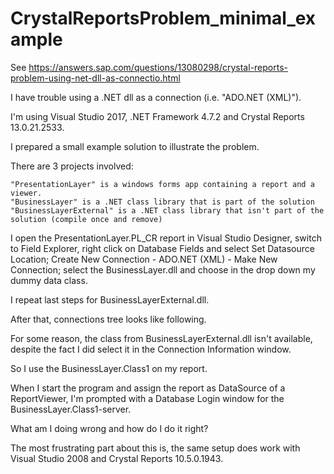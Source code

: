 # CrystalReportsProblem_minimal_example

See https://answers.sap.com/questions/13080298/crystal-reports-problem-using-net-dll-as-connectio.html

I have trouble using a .NET dll as a connection (i.e. "ADO.NET (XML)").

I'm using Visual Studio 2017, .NET Framework 4.7.2 and Crystal Reports 13.0.21.2533.

I prepared a small example solution to illustrate the problem.

There are 3 projects involved:

    "PresentationLayer" is a windows forms app containing a report and a viewer.
    "BusinessLayer" is a .NET class library that is part of the solution
    "BusinessLayerExternal" is a .NET class library that isn't part of the solution (compile once and remove)

I open the PresentationLayer.PL_CR report in Visual Studio Designer, switch to Field Explorer, right click on Database Fields and select Set Datasource Location; Create New Connection - ADO.NET (XML) - Make New Connection; select the BusinessLayer.dll and choose in the drop down my dummy data class.

I repeat last steps for BusinessLayerExternal.dll.

After that, connections tree looks like following.

For some reason, the class from BusinessLayerExternal.dll isn't available, despite the fact I did select it in the Connection Information window.

So I use the BusinessLayer.Class1 on my report.

When I start the program and assign the report as DataSource of a ReportViewer, I'm prompted with a Database Login window for the BusinessLayer.Class1-server.

What am I doing wrong and how do I do it right?

The most frustrating part about this is, the same setup does work with Visual Studio 2008 and Crystal Reports 10.5.0.1943.
